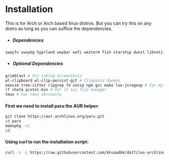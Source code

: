 # Installation 

This is for Arch or Arch based linux distros. But you can try this on any distro as long as you can suffice the dependencies.

- ##### Dependencies
```sh
swayfx swaybg hyprland waybar wofi wezterm fish starship dunst libnotify wireplumber ttf-iosevka nerd-fonts-git adw-gtk-theme adwaita-icon-theme
```

- ##### Optional Dependencies
```sh
grimblast # For taking screenshots
wl-clipboard wl-clip-persist-git # Clipboard daemon
neovim tree-sitter ripgrep fd unzip npm gcc make lua-jsregexp # For my nvim setup
lf chafa pistol-bin # For lf tui file manager
tmux # For tmux obviously
```

#### First we need to install paru the AUR helper:
```sh
git clone https://aur.archlinux.org/paru.git
cd paru
makepkg -si
cd
```

#### Using curl to run the installation script:
```sh
curl -s -L https://raw.githubusercontent.com/khsaad04/dotfiles-archlinux/main/install.sh | bash
```
